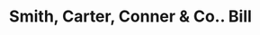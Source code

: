 ---
doi: 10.7916/D84J1S31
date_other: '1890'
date_other_textual: 1890-1899
form: printed ephemera
genre:
- Invoices
name:
- Smith, Carter, Conner & Co.
object_in_context_url: https://biggert.cul.columbia.edu/items/view/ave_biggert_00454
subject_hierarchical_geographic:
- Boston, Massachusetts, United States
subject_name:
- Smith, Carter, Conner & Co.
title: Smith, Carter, Conner & Co.. Bill
sort_title: Smith, Carter, Conner & Co.. Bill
call_number: ave_biggert_00454
coordinates:
- 42.35805555555556,-71.06361111111111
pid: ave_biggert_00454
identifiers: ave_biggert_00454
thumbnail: https://derivativo-1.library.columbia.edu/iiif/2/ldpd:344069/full/!256,256/0/native.jpg
permalink: "/items/ave_biggert_00454/"
layout: iiif-image-page
---